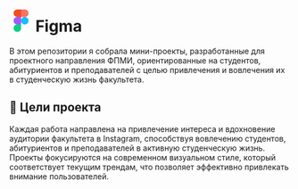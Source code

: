 #  <img src="https://github.com/devicons/devicon/blob/master/icons/figma/figma-original.svg" title="Figma" alt="Figma" width="40" height="40"/> Figma
В этом репозитории я собрала мини-проекты, разработанные для проектного направления ФПМИ, ориентированные на студентов, абитуриентов и преподавателей с целью привлечения и вовлечения их в студенческую жизнь факультета.
## 🎯 Цели проекта
Каждая работа направлена на привлечение интереса и вдохновение аудитории факультета в Instagram, способствуя вовлечению студентов, абитуриентов и преподавателей в активную студенческую жизнь. Проекты фокусируются на современном визуальном стиле, который соответствует текущим трендам, что позволяет эффективно привлекать внимание пользователей.
